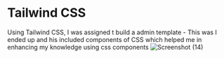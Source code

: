 # Tailwind CSS
Using Tailwind CSS, I was assigned t build a admin template - This was I ended up and his included components of CSS which helped me in enhancing my knowledge using css components
![Screenshot (14)](https://user-images.githubusercontent.com/36932010/86278035-58d5a700-bbf5-11ea-93c1-b8a167313b0f.png)
